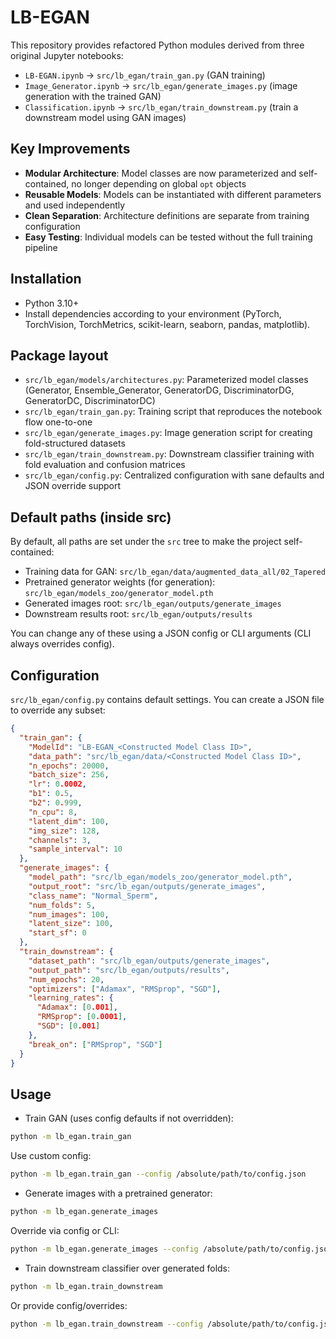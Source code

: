 # LB-EGAN

This repository provides refactored Python modules derived from three original Jupyter notebooks:

- `LB-EGAN.ipynb` → `src/lb_egan/train_gan.py` (GAN training)
- `Image_Generator.ipynb` → `src/lb_egan/generate_images.py` (image generation with the trained GAN)
- `Classification.ipynb` → `src/lb_egan/train_downstream.py` (train a downstream model using GAN images)

## Key Improvements

- **Modular Architecture**: Model classes are now parameterized and self-contained, no longer depending on global `opt` objects
- **Reusable Models**: Models can be instantiated with different parameters and used independently
- **Clean Separation**: Architecture definitions are separate from training configuration
- **Easy Testing**: Individual models can be tested without the full training pipeline

## Installation

- Python 3.10+
- Install dependencies according to your environment (PyTorch, TorchVision, TorchMetrics, scikit-learn, seaborn, pandas, matplotlib).

## Package layout

- `src/lb_egan/models/architectures.py`: Parameterized model classes (Generator, Ensemble_Generator, GeneratorDG, DiscriminatorDG, GeneratorDC, DiscriminatorDC)
- `src/lb_egan/train_gan.py`: Training script that reproduces the notebook flow one-to-one
- `src/lb_egan/generate_images.py`: Image generation script for creating fold-structured datasets
- `src/lb_egan/train_downstream.py`: Downstream classifier training with fold evaluation and confusion matrices
- `src/lb_egan/config.py`: Centralized configuration with sane defaults and JSON override support

## Default paths (inside src)

By default, all paths are set under the `src` tree to make the project self-contained:

- Training data for GAN: `src/lb_egan/data/augmented_data_all/02_Tapered`
- Pretrained generator weights (for generation): `src/lb_egan/models_zoo/generator_model.pth`
- Generated images root: `src/lb_egan/outputs/generate_images`
- Downstream results root: `src/lb_egan/outputs/results`

You can change any of these using a JSON config or CLI arguments (CLI always overrides config).

## Configuration

`src/lb_egan/config.py` contains default settings. You can create a JSON file to override any subset:

```json
{
  "train_gan": {
    "ModelId": "LB-EGAN_<Constructed Model Class ID>", 
    "data_path": "src/lb_egan/data/<Constructed Model Class ID>",
    "n_epochs": 20000,
    "batch_size": 256,
    "lr": 0.0002,
    "b1": 0.5,
    "b2": 0.999,
    "n_cpu": 8,
    "latent_dim": 100,
    "img_size": 128,
    "channels": 3,
    "sample_interval": 10
  },
  "generate_images": {
    "model_path": "src/lb_egan/models_zoo/generator_model.pth",
    "output_root": "src/lb_egan/outputs/generate_images",
    "class_name": "Normal_Sperm",
    "num_folds": 5,
    "num_images": 100,
    "latent_size": 100,
    "start_sf": 0
  },
  "train_downstream": {
    "dataset_path": "src/lb_egan/outputs/generate_images",
    "output_path": "src/lb_egan/outputs/results",
    "num_epochs": 20,
    "optimizers": ["Adamax", "RMSprop", "SGD"],
    "learning_rates": {
      "Adamax": [0.001],
      "RMSprop": [0.0001],
      "SGD": [0.001]
    },
    "break_on": ["RMSprop", "SGD"]
  }
}
```

## Usage

- Train GAN (uses config defaults if not overridden):
```bash
python -m lb_egan.train_gan
```
Use custom config:
```bash
python -m lb_egan.train_gan --config /absolute/path/to/config.json
```

- Generate images with a pretrained generator:
```bash
python -m lb_egan.generate_images
```
Override via config or CLI:
```bash
python -m lb_egan.generate_images --config /absolute/path/to/config.json --output_root "src/lb_egan/outputs/generate_images"
```

- Train downstream classifier over generated folds:
```bash
python -m lb_egan.train_downstream
```
Or provide config/overrides:
```bash
python -m lb_egan.train_downstream --config /absolute/path/to/config.json --dataset_path "src/lb_egan/outputs/generate_images"
```
